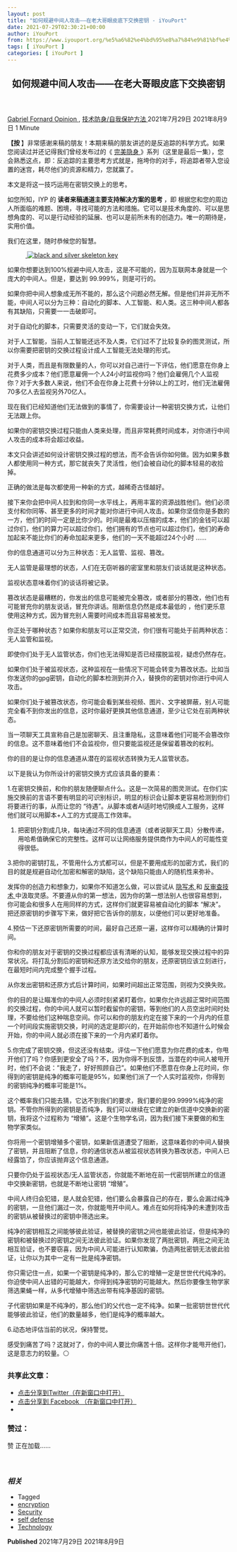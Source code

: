```yaml
---
layout: post
title: "如何规避中间人攻击——在老大哥眼皮底下交换密钥 - iYouPort"
date: 2021-07-29T02:30:21+00:00
author: iYouPort
from: https://www.iyouport.org/%e5%a6%82%e4%bd%95%e8%a7%84%e9%81%bf%e4%b8%ad%e9%97%b4%e4%ba%ba%e6%94%bb%e5%87%bb-%e5%9c%a8%e8%80%81%e5%a4%a7%e5%93%a5%e7%9c%bc%e7%9a%ae%e5%ba%95%e4%b8%8b%e4%ba%a4%e6%8d%a2%e5%af%86/
tags: [ iYouPort ]
categories: [ iYouPort ]
---
```


<article class="post-17057 post type-post status-publish format-standard has-post-thumbnail hentry category-opinion category-54 tag-encryption tag-security tag-self-defense tag-technology" id="post-17057">
 <header class="entry-header">
  <h1 class="entry-title">
   如何规避中间人攻击——在老大哥眼皮底下交换密钥
  </h1>
 </header>
 <div class="entry-meta">
  <span class="byline">
   <a href="https://www.iyouport.org/author/gabrielfornard/" rel="author" title="文章作者 Gabriel Fornard">
    Gabriel Fornard
   </a>
  </span>
  <span class="cat-links">
   <a href="https://www.iyouport.org/category/opinion/" rel="category tag">
    Opinion
   </a>
   ,
   <a href="https://www.iyouport.org/category/%e6%8a%80%e6%9c%af%e9%98%b2%e8%ba%ab-%e8%87%aa%e6%88%91%e4%bf%9d%e6%8a%a4%e6%96%b9%e6%b3%95/" rel="category tag">
    技术防身/自我保护方法
   </a>
  </span>
  <span class="published-on">
   <time class="entry-date published" datetime="2021-07-29T10:30:21+08:00">
    2021年7月29日
   </time>
   <time class="updated" datetime="2021-08-09T10:39:50+08:00">
    2021年8月9日
   </time>
  </span>
  <span class="word-count">
   1 Minute
  </span>
 </div>
 <div class="entry-content">
  <p>
   <strong>
    【按
   </strong>
   】非常感谢来稿的朋友！本期来稿的朋友讲述的是反追踪的科学方式。如果您阅读过并还记得我们曾经发布过的《
   <a href="https://iyouport.substack.com/p/7-8c4">
    完美隐身
   </a>
   》系列（这里是最后一集），您会熟悉这点，即：反追踪的主要思考方式就是，拖垮你的对手，将追踪者带入您设置的迷宫，耗尽他们的资源和精力，您就赢了。
  </p>
  <p>
   本文是将这一技巧运用在密钥交换上的思考。
  </p>
  <p>
   如您所知，IYP 的
   <strong>
    读者来稿通道主要支持解决方案的思考
   </strong>
   ，即 根据您和您的周边人所面临的难题、困境，寻找可能的方法和措施。它可以是技术角度的、可以是思想角度的、可以是行动经验的延展、也可以是前所未有的创造力。唯一的期待是，实用价值。
  </p>
  <p>
   我们在这里，随时恭候您的智慧。
  </p>
  <div class="captioned-image-container">
   <figure>
    <a class="image-link image2 image2-1498-1000" href="https://i2.wp.com/cdn.substack.com/image/fetch/f_auto,q_auto:good,fl_progressive:steep/https%3A%2F%2Fbucketeer-e05bbc84-baa3-437e-9518-adb32be77984.s3.amazonaws.com%2Fpublic%2Fimages%2Fdea75378-b200-4738-a448-caf01e87cf66_1000x1498.jpeg?ssl=1" rel="noopener" target="_blank">
     <img alt="black and silver skeleton key" class="aligncenter jetpack-lazy-image" data-attrs='{"src":"https://bucketeer-e05bbc84-baa3-437e-9518-adb32be77984.s3.amazonaws.com/public/images/dea75378-b200-4738-a448-caf01e87cf66_1000x1498.jpeg","height":1498,"width":1000,"resizeWidth":null,"bytes":null,"alt":"black and silver skeleton key","title":null,"type":null,"href":null}' data-lazy-src="https://i1.wp.com/cdn.substack.com/image/fetch/w_1456,c_limit,f_auto,q_auto:good,fl_progressive:steep/https%3A%2F%2Fbucketeer-e05bbc84-baa3-437e-9518-adb32be77984.s3.amazonaws.com%2Fpublic%2Fimages%2Fdea75378-b200-4738-a448-caf01e87cf66_1000x1498.jpeg?w=1100&amp;is-pending-load=1#038;ssl=1" data-recalc-dims="1" src="https://i1.wp.com/cdn.substack.com/image/fetch/w_1456,c_limit,f_auto,q_auto:good,fl_progressive:steep/https%3A%2F%2Fbucketeer-e05bbc84-baa3-437e-9518-adb32be77984.s3.amazonaws.com%2Fpublic%2Fimages%2Fdea75378-b200-4738-a448-caf01e87cf66_1000x1498.jpeg?w=1100&amp;ssl=1" srcset="data:image/gif;base64,R0lGODlhAQABAIAAAAAAAP///yH5BAEAAAAALAAAAAABAAEAAAIBRAA7" title="black and silver skeleton key"/>
     <noscript>
      <img alt="black and silver skeleton key" class="aligncenter" data-attrs='{"src":"https://bucketeer-e05bbc84-baa3-437e-9518-adb32be77984.s3.amazonaws.com/public/images/dea75378-b200-4738-a448-caf01e87cf66_1000x1498.jpeg","height":1498,"width":1000,"resizeWidth":null,"bytes":null,"alt":"black and silver skeleton key","title":null,"type":null,"href":null}' data-recalc-dims="1" src="https://i1.wp.com/cdn.substack.com/image/fetch/w_1456,c_limit,f_auto,q_auto:good,fl_progressive:steep/https%3A%2F%2Fbucketeer-e05bbc84-baa3-437e-9518-adb32be77984.s3.amazonaws.com%2Fpublic%2Fimages%2Fdea75378-b200-4738-a448-caf01e87cf66_1000x1498.jpeg?w=1100&amp;ssl=1" title="black and silver skeleton key"/>
     </noscript>
    </a>
   </figure>
  </div>
  <p>
   如果你想要达到100%规避中间人攻击，这是不可能的，因为互联网本身就是一个庞大的中间人。但是，要达到 99.999%，则是可行的。
  </p>
  <p>
   如果你把中间人想象成无所不能的，那么这个问题必然无解。但是他们并非无所不能，中间人可以分为三种：自动化的脚本、人工智能、和人类。这三种中间人都各有其缺陷，只需要一一击破即可。
  </p>
  <p>
   对于自动化的脚本，只需要灵活的变动一下，它们就会失效。
  </p>
  <p>
   对于人工智能，当前人工智能还远不及人类，它们过不了比较复杂的图灵测试，所以你需要把密钥的交换过程设计成人工智能无法处理的形式。
  </p>
  <p>
   对于人类，而且是有限数量的人，你可以对自己进行一下评估，他们愿意在你身上花费多少成本？他们愿意雇佣一个人24小时监视你吗？他们会雇佣几个人监视你？对于大多数人来说，他们不会在你身上花费十分钟以上的工时，他们无法雇佣70多亿人去监视另外70亿人。
  </p>
  <p>
   现在我们已经知道他们无法做到的事情了，你需要设计一种密钥交换方式，让他们无法跟上你。
  </p>
  <p>
   如果你的密钥交换过程只能由人类来处理，而且非常耗费时间成本，对你进行中间人攻击的成本将会超过收益。
  </p>
  <p>
   本文只会讲述如何设计密钥交换过程的想法，而不会告诉你如何做。因为如果多数人都使用同一种方式，那它就丧失了灵活性，他们会被自动化的脚本轻易的收拾掉。
  </p>
  <p>
   正确的做法是每次都使用一种新的方式，越稀奇古怪越好。
  </p>
  <p>
   接下来你会把中间人拉到和你同一水平线上，再用丰富的资源战胜他们。他们必须支付和你同等、甚至更多的时间才能对你进行中间人攻击。如果你坚信你是多数的一方，他们的时间一定是比你少的。时间是最难以压缩的成本，他们的金钱可以超过你们，他们的算力可以超过你们，他们拥有的节点也可以超过你们，他们的寿命加起来不能比你们的寿命加起来更多，他们的一天不能超过24个小时 ……
  </p>
  <p>
   你的信息通道可以分为三种状态：无人监管、监视、篡改。
  </p>
  <p>
   无人监管是最理想的状态，人们在无窃听器的密室里和朋友们谈话就是这种状态。
  </p>
  <p>
   监视状态意味着你们的谈话将被记录。
  </p>
  <p>
   篡改状态是最糟糕的，你发出的信息可能被完全篡改，或者部分的篡改，他们也有可能冒充你的朋友说话，冒充你讲话。阻断信息仍然是成本最低的 ，他们更乐意使用这种方式，因为冒充别人需要时间成本而且容易被发觉。
  </p>
  <p>
   你正处于哪种状态？如果你和朋友可以正常交流，你们很有可能处于前两种状态：无人监管和监视。
  </p>
  <p>
   即使你们处于无人监管状态，你们也无法得知是否已经摆脱监视，疑虑仍然存在。
  </p>
  <p>
   如果你们处于被监视状态，这种监视在一些情况下可能会转变为篡改状态。比如当你发送你的gpg密钥，自动化的脚本检测到并介入，替换你的密钥对你进行中间人攻击。
  </p>
  <p>
   如果你们处于被篡改状态，你可能会看到某些视频、图片、文字被屏蔽，别人可能完全看不到你发出的信息，这时你最好更换其他信息通道，至少让它处在前两种状态。
  </p>
  <p>
   当一项聊天工具宣称自己是加密聊天、且注重隐私，这意味着他们可能不会篡改你的信息。这不意味着他们不会监视你，但只要能监视还是保留着篡改的权利。
  </p>
  <p>
   你的目的是让你的信息通道从潜在的监视状态转换为无人监管状态。
  </p>
  <p>
   以下是我认为你所设计的密钥交换方式应该具备的要素：
  </p>
  <p>
   1.在密钥交换前，和你的朋友随便聊点什么。这是一次简易的图灵测试。在你们实施交换前的言语不要有明显的可识别标识，明显的标识会让脚本更容易检测到你们将要进行的事，从而让您的 “待遇”。从脚本或者AI适时地切换成人工服务，这样他们就可以用脚本+人工的方式提高工作效率。
  </p>
  <ol>
   <li>
    把密钥分割成几块，每块通过不同的信息通道（或者说聊天工具）分散传递，用哈希值确保它的完整性。这样可以让网络服务提供商作为中间人的可能性变得很低。
   </li>
  </ol>
  <p>
   3.把你的密钥打乱，不管用什么方式都可以，但是不要用成形的加密方式，我们的目的就是规避自动化加密和解密的缺陷，这个缺陷只能由人的随机性来弥补。
  </p>
  <p>
   发挥你的创造力和想象力，如果你不知道怎么做，可以尝试从
   <a href="https://iyouport.substack.com/p/4-4c7">
    隐写术
   </a>
   和
   <a href="https://iyouport.substack.com/p/2-36e">
    反审查技术
   </a>
   中汲取灵感。不要遵从你的第一想法，因为你的第一想法别人也很容易想到，你可能会和很多人在用同样的方式，这样你们就更容易被自动化的脚本 “解决”。把还原密钥的步骤写下来，做好把它告诉你的朋友，以便他们可以更好地准备。
  </p>
  <p>
   4.预估一下还原密钥所需要的时间，最好自己还原一遍，这样你可以精确的计算时间。
  </p>
  <p>
   你和你的朋友对于密钥的交换过程都应该有清晰的认知，能够发现交换过程中的异常状况。将打乱分割后的密钥和还原方法交给你的朋友，还原密钥应该立刻进行，在最短时间内完成整个握手过程。
  </p>
  <p>
   从你发出密钥和还原方式后计算时间，如果时间超出正常范围，则视为交换失败。
  </p>
  <p>
   你的目的是让瞄准你的中间人必须时刻紧紧盯着你，如果你允许远超正常时间范围的交换过程，你的中间人就可以暂时截留你的密钥，等到他们的人员空出时间时处理，不要给他们这种喘息空间。你可以和你的朋友约定在接下来的一个月内的任意一个时间段实施密钥交换，时间的选定是即兴的，在开始前你也不知道什么时候会开始，你的中间人就必须在接下来的一个月内紧盯着你。
  </p>
  <p>
   5.你完成了密钥交换，但这还没有结束。评估一下他们愿意为你花费的成本，你甩开他们了吗？你感到更安全了吗？不，因为你得不到反馈，当潜在的中间人被甩开时，他们不会说：”我走了，好好照顾自己”。如果他们不愿意在你身上花时间，你得到的密钥是纯净的概率可能是95%，如果他们派了一个人实时监视你，你得到的密钥纯净的概率可能是1%。
  </p>
  <p>
   这个概率我们只能去猜，它达不到我们的要求，我们要的是99.9999%纯净的密钥。不管你所得到的密钥是否纯净，我们可以继续在它建立的新信道中交换新的密钥，我将这个过程称为 “增殖”。这是个生物学名词，因为我们接下来要做的和生物学家类似。
  </p>
  <p>
   你将用一个密钥增殖多个密钥，如果新信道遭受了阻断，这意味着你的中间人替换了密钥，并且阻断了信息，你的通信状态从被监视状态转换为篡改状态，中间人已经露馅了，你应该抛弃这个信息通道。
  </p>
  <p>
   只要你仍处于监视状态/无人监管状态，你就能不断地在前一代密钥所建立的信道中交换新密钥，也就是不断地让密钥 “增殖”。
  </p>
  <p>
   中间人终归会犯错，是人就会犯错，他们要么会暴露自己的存在，要么会漏过纯净的密钥，一旦他们漏过一次，你就能甩开中间人。难点在如何将纯净的未遭到攻击的密钥从被替换过的密钥中筛选出来。
  </p>
  <p>
   纯净的密钥相互之间能够彼此验证，被替换的密钥之间也能彼此验证，但是纯净的密钥和被替换过的密钥之间无法彼此验证。如果你发现了两批密钥，两批之间无法相互验证，也不要窃喜，因为中间人可能进行认知欺骗，伪造两批密钥无法彼此验证，让你以为其中一定有一批是纯净密钥。
  </p>
  <p>
   你只需记住一点，如果一个密钥是纯净的，那么它的增殖一定是世世代代纯净的。你迫使中间人出错的可能越大，你得到纯净密钥的可能越大。然后你要像生物学家筛选果蝇一样，从多代增殖中筛选出带有纯净基因的密钥。
  </p>
  <p>
   子代密钥如果是不纯净的，那么他们的父代也一定不纯净。如果一批密钥世世代代能够彼此验证，他们的数量越多，他们是纯净的概率越大。
  </p>
  <p>
   6.动态地评估当前的状况，保持警觉。
  </p>
  <p>
   感受到痛苦了吗？这就对了，你的中间人要比你痛苦十倍。这样你才能甩开他们，这是意志力的较量。⚪️
  </p>
  <div id="atatags-1611829871-6111301cebeda">
  </div>
  <div class="sharedaddy sd-sharing-enabled">
   <div class="robots-nocontent sd-block sd-social sd-social-icon sd-sharing">
    <h3 class="sd-title">
     共享此文章：
    </h3>
    <div class="sd-content">
     <ul>
      <li class="share-twitter">
       <a class="share-twitter sd-button share-icon no-text" data-shared="sharing-twitter-17057" href="https://www.iyouport.org/%e5%a6%82%e4%bd%95%e8%a7%84%e9%81%bf%e4%b8%ad%e9%97%b4%e4%ba%ba%e6%94%bb%e5%87%bb-%e5%9c%a8%e8%80%81%e5%a4%a7%e5%93%a5%e7%9c%bc%e7%9a%ae%e5%ba%95%e4%b8%8b%e4%ba%a4%e6%8d%a2%e5%af%86/?share=twitter" rel="nofollow noopener noreferrer" target="_blank" title="点击分享到Twitter">
        <span>
        </span>
        <span class="sharing-screen-reader-text">
         点击分享到Twitter（在新窗口中打开）
        </span>
       </a>
      </li>
      <li class="share-facebook">
       <a class="share-facebook sd-button share-icon no-text" data-shared="sharing-facebook-17057" href="https://www.iyouport.org/%e5%a6%82%e4%bd%95%e8%a7%84%e9%81%bf%e4%b8%ad%e9%97%b4%e4%ba%ba%e6%94%bb%e5%87%bb-%e5%9c%a8%e8%80%81%e5%a4%a7%e5%93%a5%e7%9c%bc%e7%9a%ae%e5%ba%95%e4%b8%8b%e4%ba%a4%e6%8d%a2%e5%af%86/?share=facebook" rel="nofollow noopener noreferrer" target="_blank" title="点击分享到 Facebook ">
        <span>
        </span>
        <span class="sharing-screen-reader-text">
         点击分享到 Facebook （在新窗口中打开）
        </span>
       </a>
      </li>
      <li class="share-end">
      </li>
     </ul>
    </div>
   </div>
  </div>
  <div class="sharedaddy sd-block sd-like jetpack-likes-widget-wrapper jetpack-likes-widget-unloaded" data-name="like-post-frame-161182987-17057-6111301cec555" data-src="https://widgets.wp.com/likes/#blog_id=161182987&amp;post_id=17057&amp;origin=www.iyouport.org&amp;obj_id=161182987-17057-6111301cec555" data-title="点赞或转载" id="like-post-wrapper-161182987-17057-6111301cec555">
   <h3 class="sd-title">
    赞过：
   </h3>
   <div class="likes-widget-placeholder post-likes-widget-placeholder" style="height: 55px;">
    <span class="button">
     <span>
      赞
     </span>
    </span>
    <span class="loading">
     正在加载……
    </span>
   </div>
   <span class="sd-text-color">
   </span>
   <a class="sd-link-color">
   </a>
  </div>
  <div class="jp-relatedposts" id="jp-relatedposts">
   <h3 class="jp-relatedposts-headline">
    <em>
     相关
    </em>
   </h3>
  </div>
 </div>
 <div class="entry-footer">
  <ul class="post-tags light-text">
   <li>
    Tagged
   </li>
   <li>
    <a href="https://www.iyouport.org/tag/encryption/" rel="tag">
     encryption
    </a>
   </li>
   <li>
    <a href="https://www.iyouport.org/tag/security/" rel="tag">
     Security
    </a>
   </li>
   <li>
    <a href="https://www.iyouport.org/tag/self-defense/" rel="tag">
     self defense
    </a>
   </li>
   <li>
    <a href="https://www.iyouport.org/tag/technology/" rel="tag">
     Technology
    </a>
   </li>
  </ul>
 </div>
 <div class="entry-author-wrapper">
  <div class="site-posted-on">
   <strong>
    Published
   </strong>
   <time class="entry-date published" datetime="2021-07-29T10:30:21+08:00">
    2021年7月29日
   </time>
   <time class="updated" datetime="2021-08-09T10:39:50+08:00">
    2021年8月9日
   </time>
  </div>
 </div>
</article>

